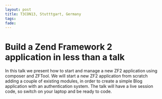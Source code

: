 ```yaml
---
layout: post
title: T3CON13, Stutttgart, Germany
tags: 
fade: 
---
```

# Build a Zend Framework 2 application in less than a talk
In this talk we present how to start and manage a new ZF2 application using composer and ZFTool. We will start a new ZF2 application from scratch adding a couple of existing modules, in order to create a simple Blog application with an authentication system. The talk will have a live session code, so switch on your laptop and be ready to code.
